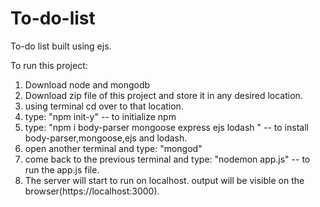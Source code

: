 # To-do-list
To-do list built using ejs. 

To run this project:
1. Download node and mongodb
2. Download zip file of this project and store it in any desired location.
3. using terminal cd over to that location.
4. type: "npm init-y"  -- to initialize npm
5. type: "npm i body-parser mongoose express ejs lodash "  -- to install body-parser,mongoose,ejs and lodash.
6. open another terminal and type: "mongod"
7. come back to the previous terminal and type: "nodemon app.js" -- to run the app.js file.
8. The server will start to run on localhost. output will be visible on the browser(https://localhost:3000).
